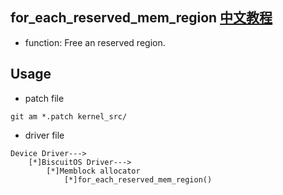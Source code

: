 for_each_reserved_mem_region [中文教程](https://biscuitos.github.io/blog/MMU-ARM32-MEMBLOCK-for_each_reserved_mem_region/)
--------------------------------------------

* function: Free an reserved region.


## Usage

* patch file

```
git am *.patch kernel_src/
```

* driver file

```
Device Driver--->
    [*]BiscuitOS Driver--->
        [*]Memblock allocator
            [*]for_each_reserved_mem_region()
```
